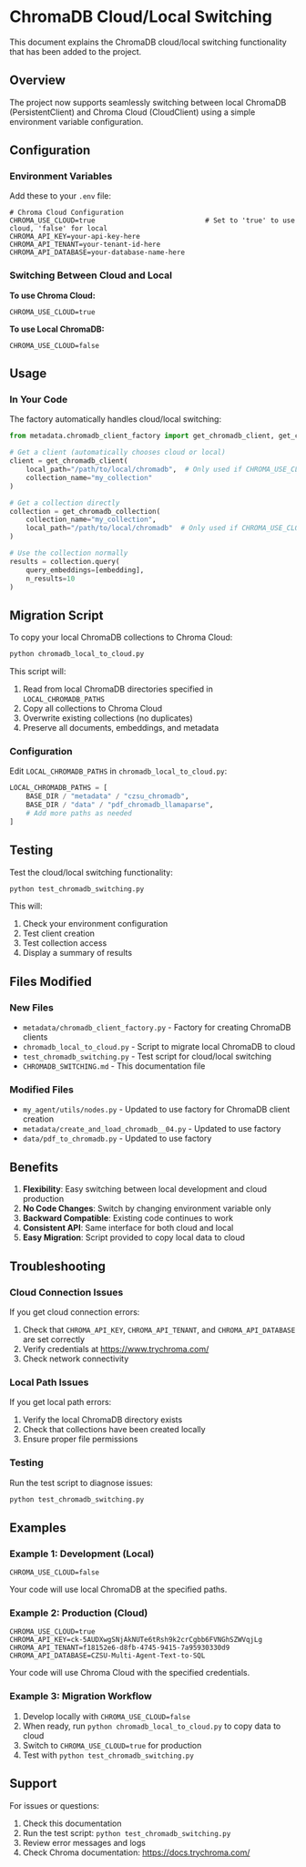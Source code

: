 # ChromaDB Cloud/Local Switching

This document explains the ChromaDB cloud/local switching functionality that has been added to the project.

## Overview

The project now supports seamlessly switching between local ChromaDB (PersistentClient) and Chroma Cloud (CloudClient) using a simple environment variable configuration.

## Configuration

### Environment Variables

Add these to your `.env` file:

```env
# Chroma Cloud Configuration
CHROMA_USE_CLOUD=true                           # Set to 'true' to use cloud, 'false' for local
CHROMA_API_KEY=your-api-key-here
CHROMA_API_TENANT=your-tenant-id-here
CHROMA_API_DATABASE=your-database-name-here
```

### Switching Between Cloud and Local

**To use Chroma Cloud:**
```env
CHROMA_USE_CLOUD=true
```

**To use Local ChromaDB:**
```env
CHROMA_USE_CLOUD=false
```

## Usage

### In Your Code

The factory automatically handles cloud/local switching:

```python
from metadata.chromadb_client_factory import get_chromadb_client, get_chromadb_collection

# Get a client (automatically chooses cloud or local)
client = get_chromadb_client(
    local_path="/path/to/local/chromadb",  # Only used if CHROMA_USE_CLOUD=false
    collection_name="my_collection"
)

# Get a collection directly
collection = get_chromadb_collection(
    collection_name="my_collection",
    local_path="/path/to/local/chromadb"  # Only used if CHROMA_USE_CLOUD=false
)

# Use the collection normally
results = collection.query(
    query_embeddings=[embedding],
    n_results=10
)
```

## Migration Script

To copy your local ChromaDB collections to Chroma Cloud:

```bash
python chromadb_local_to_cloud.py
```

This script will:
1. Read from local ChromaDB directories specified in `LOCAL_CHROMADB_PATHS`
2. Copy all collections to Chroma Cloud
3. Overwrite existing collections (no duplicates)
4. Preserve all documents, embeddings, and metadata

### Configuration

Edit `LOCAL_CHROMADB_PATHS` in `chromadb_local_to_cloud.py`:

```python
LOCAL_CHROMADB_PATHS = [
    BASE_DIR / "metadata" / "czsu_chromadb",
    BASE_DIR / "data" / "pdf_chromadb_llamaparse",
    # Add more paths as needed
]
```

## Testing

Test the cloud/local switching functionality:

```bash
python test_chromadb_switching.py
```

This will:
1. Check your environment configuration
2. Test client creation
3. Test collection access
4. Display a summary of results

## Files Modified

### New Files
- `metadata/chromadb_client_factory.py` - Factory for creating ChromaDB clients
- `chromadb_local_to_cloud.py` - Script to migrate local ChromaDB to cloud
- `test_chromadb_switching.py` - Test script for cloud/local switching
- `CHROMADB_SWITCHING.md` - This documentation file

### Modified Files
- `my_agent/utils/nodes.py` - Updated to use factory for ChromaDB client creation
- `metadata/create_and_load_chromadb__04.py` - Updated to use factory
- `data/pdf_to_chromadb.py` - Updated to use factory

## Benefits

1. **Flexibility**: Easy switching between local development and cloud production
2. **No Code Changes**: Switch by changing environment variable only
3. **Backward Compatible**: Existing code continues to work
4. **Consistent API**: Same interface for both cloud and local
5. **Easy Migration**: Script provided to copy local data to cloud

## Troubleshooting

### Cloud Connection Issues

If you get cloud connection errors:
1. Check that `CHROMA_API_KEY`, `CHROMA_API_TENANT`, and `CHROMA_API_DATABASE` are set correctly
2. Verify credentials at https://www.trychroma.com/
3. Check network connectivity

### Local Path Issues

If you get local path errors:
1. Verify the local ChromaDB directory exists
2. Check that collections have been created locally
3. Ensure proper file permissions

### Testing

Run the test script to diagnose issues:
```bash
python test_chromadb_switching.py
```

## Examples

### Example 1: Development (Local)

```env
CHROMA_USE_CLOUD=false
```

Your code will use local ChromaDB at the specified paths.

### Example 2: Production (Cloud)

```env
CHROMA_USE_CLOUD=true
CHROMA_API_KEY=ck-5AUDXwgSNjAkNUTe6tRsh9k2crCgbb6FVNGhSZWVqjLg
CHROMA_API_TENANT=f18152e6-d8fb-4745-9415-7a95930330d9
CHROMA_API_DATABASE=CZSU-Multi-Agent-Text-to-SQL
```

Your code will use Chroma Cloud with the specified credentials.

### Example 3: Migration Workflow

1. Develop locally with `CHROMA_USE_CLOUD=false`
2. When ready, run `python chromadb_local_to_cloud.py` to copy data to cloud
3. Switch to `CHROMA_USE_CLOUD=true` for production
4. Test with `python test_chromadb_switching.py`

## Support

For issues or questions:
1. Check this documentation
2. Run the test script: `python test_chromadb_switching.py`
3. Review error messages and logs
4. Check Chroma documentation: https://docs.trychroma.com/
